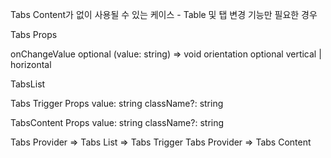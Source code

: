 Tabs Content가 없이 사용될 수 있는 케이스 - Table 및 탭 변경 기능만 필요한 경우

Tabs Props

onChangeValue optional (value: string) => void orientation optional vertical | horizontal

TabsList

Tabs Trigger Props value: string className?: string

TabsContent Props value: string className?: string

Tabs Provider => Tabs List => Tabs Trigger Tabs Provider => Tabs Content
